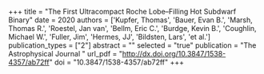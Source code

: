 +++
title = "The First Ultracompact Roche Lobe–Filling Hot Subdwarf Binary"
date = 2020
authors = ['Kupfer, Thomas', 'Bauer, Evan B.', 'Marsh, Thomas R.', 'Roestel, Jan van', 'Bellm, Eric C.', 'Burdge, Kevin B.', 'Coughlin, Michael W.', 'Fuller, Jim', 'Hermes, JJ', 'Bildsten, Lars', 'et al.']
publication_types = ["2"]
abstract = ""
selected = "true"
publication = "The Astrophysical Journal "
url_pdf = "http://dx.doi.org/10.3847/1538-4357/ab72ff"
doi = "10.3847/1538-4357/ab72ff"
+++

